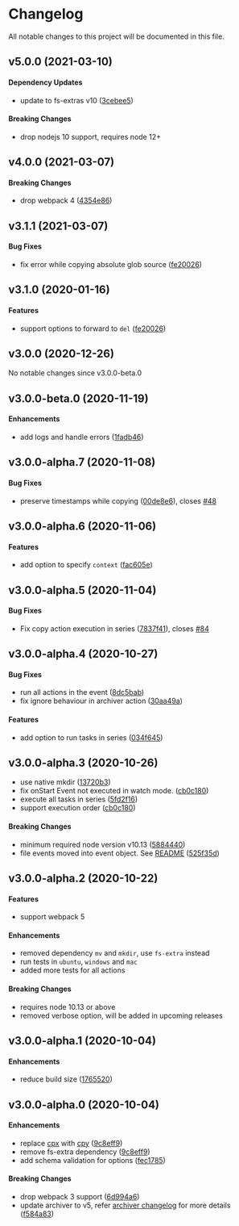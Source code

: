 # Changelog

All notable changes to this project will be documented in this file.

## v5.0.0 (2021-03-10)

#### Dependency Updates

- update to fs-extras v10 ([3cebee5](https://github.com/gregnb/filemanager-webpack-plugin/commit/3cebee5))

#### Breaking Changes

- drop nodejs 10 support, requires node 12+

## v4.0.0 (2021-03-07)

#### Breaking Changes

- drop webpack 4 ([4354e86](https://github.com/gregnb/filemanager-webpack-plugin/commit/4354e86))

## v3.1.1 (2021-03-07)

#### Bug Fixes

- fix error while copying absolute glob source ([fe20026](https://github.com/gregnb/filemanager-webpack-plugin/commit/fe20026))

## v3.1.0 (2020-01-16)

#### Features

- support options to forward to `del` ([fe20026](https://github.com/gregnb/filemanager-webpack-plugin/commit/fe20026))

## v3.0.0 (2020-12-26)

No notable changes since v3.0.0-beta.0

## v3.0.0-beta.0 (2020-11-19)

#### Enhancements

- add logs and handle errors ([1fadb46](https://github.com/gregnb/filemanager-webpack-plugin/commit/1fadb46))

## v3.0.0-alpha.7 (2020-11-08)

#### Bug Fixes

- preserve timestamps while copying ([00de8e6](https://github.com/gregnb/filemanager-webpack-plugin/commit/00de8e6)), closes [#48](https://github.com/gregnb/filemanager-webpack-plugin/issues/48)

## v3.0.0-alpha.6 (2020-11-06)

#### Features

- add option to specify `context` ([fac605e](https://github.com/gregnb/filemanager-webpack-plugin/commit/fac605e))

## v3.0.0-alpha.5 (2020-11-04)

#### Bug Fixes

- Fix copy action execution in series ([7837f41](https://github.com/gregnb/filemanager-webpack-plugin/commit/7837f41)), closes [#84](https://github.com/gregnb/filemanager-webpack-plugin/issues/84)

## v3.0.0-alpha.4 (2020-10-27)

#### Bug Fixes

- run all actions in the event ([8dc5bab](https://github.com/gregnb/filemanager-webpack-plugin/commit/8dc5bab))
- fix ignore behaviour in archiver action ([30aa49a](https://github.com/gregnb/filemanager-webpack-plugin/commit/30aa49a))

#### Features

- add option to run tasks in series ([034f645](https://github.com/gregnb/filemanager-webpack-plugin/commit/034f645))

## v3.0.0-alpha.3 (2020-10-26)

- use native mkdir ([13720b3](https://github.com/gregnb/filemanager-webpack-plugin/commit/13720b3))
- fix onStart Event not executed in watch mode. ([cb0c180](https://github.com/gregnb/filemanager-webpack-plugin/commit/cb0c180))
- execute all tasks in series ([5fd2f16](https://github.com/gregnb/filemanager-webpack-plugin/commit/5fd2f16))
- support execution order ([cb0c180](https://github.com/gregnb/filemanager-webpack-plugin/commit/cb0c180))

#### Breaking Changes

- minimum required node version v10.13 ([5884440](https://github.com/gregnb/filemanager-webpack-plugin/commit/5884440))
- file events moved into event object. See [README](https://github.com/gregnb/filemanager-webpack-plugin/blob/master/README.md) ([525f35d](https://github.com/gregnb/filemanager-webpack-plugin/commit/525f35d))

## v3.0.0-alpha.2 (2020-10-22)

#### Features

- support webpack 5

#### Enhancements

- removed dependency `mv` and `mkdir`, use `fs-extra` instead
- run tests in `ubuntu`, `windows` and `mac`
- added more tests for all actions

#### Breaking Changes

- requires node 10.13 or above
- removed verbose option, will be added in upcoming releases

## v3.0.0-alpha.1 (2020-10-04)

#### Enhancements

- reduce build size ([1765520](https://github.com/gregnb/filemanager-webpack-plugin/commit/1765520))

## v3.0.0-alpha.0 (2020-10-04)

#### Enhancements

- replace [cpx](https://www.npmjs.com/cpx) with [cpy](https://www.npmjs.com/cpy) ([9c8eff9](https://github.com/gregnb/filemanager-webpack-plugin/commit/9c8eff9))
- remove fs-extra dependency ([9c8eff9](https://github.com/gregnb/filemanager-webpack-plugin/commit/9c8eff9))
- add schema validation for options ([fec1785](https://github.com/gregnb/filemanager-webpack-plugin/commit/fec1785))

#### Breaking Changes

- drop webpack 3 support ([6d994a6](https://github.com/gregnb/filemanager-webpack-plugin/commit/6d994a6))
- update archiver to v5, refer [archiver changelog](https://github.com/archiverjs/node-archiver/blob/master/CHANGELOG.md) for more details ([f584a83](https://github.com/gregnb/filemanager-webpack-plugin/commit/f584a83))
